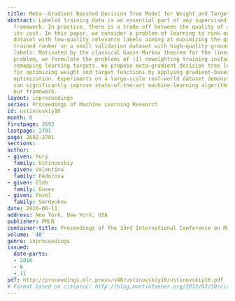 ```yaml
---
title: Meta--Gradient Boosted Decision Tree Model for Weight and Target Learning
abstract: Labeled training data is an essential part of any supervised machine learning
  framework. In practice, there is a trade-off between the quality of a label and
  its cost. In this paper, we consider a problem of learning to rank on a large-scale
  dataset with low-quality relevance labels aiming at maximizing the quality of a
  trained ranker on a small validation dataset with high-quality ground truth relevance
  labels. Motivated by the classical Gauss-Markov theorem for the linear regression
  problem, we formulate the problems of (1) reweighting training instances and (2)
  remapping learning targets. We propose meta–gradient decision tree learning framework
  for optimizing weight and target functions by applying gradient-based hyperparameter
  optimization. Experiments on a large-scale real-world dataset demonstrate that we
  can significantly improve state-of-the-art machine-learning algorithms by incorporating
  our framework.
layout: inproceedings
series: Proceedings of Machine Learning Research
id: ustinovskiy16
month: 0
firstpage: 2692
lastpage: 2701
page: 2692-2701
sections: 
author:
- given: Yury
  family: Ustinovskiy
- given: Valentina
  family: Fedorova
- given: Gleb
  family: Gusev
- given: Pavel
  family: Serdyukov
date: 2016-06-11
address: New York, New York, USA
publisher: PMLR
container-title: Proceedings of The 33rd International Conference on Machine Learning
volume: '48'
genre: inproceedings
issued:
  date-parts:
  - 2016
  - 6
  - 11
pdf: http://proceedings.mlr.press/v48/ustinovskiy16/ustinovskiy16.pdf
# Format based on citeproc: http://blog.martinfenner.org/2013/07/30/citeproc-yaml-for-bibliographies/
---
```

